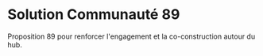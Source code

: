 # Solution Communauté 89

Proposition 89 pour renforcer l'engagement et la co-construction autour du hub.
